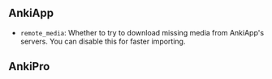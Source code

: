 ## AnkiApp

-   `remote_media`: Whether to try to download missing media from AnkiApp's servers. You can disable this for faster importing.

## AnkiPro
